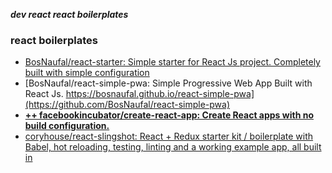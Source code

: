 _**dev react react boilerplates**_

### react boilerplates

- [BosNaufal/react-starter: Simple starter for React Js project. Completely built with simple configuration](https://github.com/BosNaufal/react-starter)
- [BosNaufal/react-simple-pwa: Simple Progressive Web App Built with React Js. https://bosnaufal.github.io/react-simple-pwa](https://github.com/BosNaufal/react-simple-pwa)
- [**++ facebookincubator/create-react-app: Create React apps with no build configuration.**](https://github.com/facebookincubator/create-react-app)
- [coryhouse/react-slingshot: React + Redux starter kit / boilerplate with Babel, hot reloading, testing, linting and a working example app, all built in](https://github.com/coryhouse/react-slingshot)
